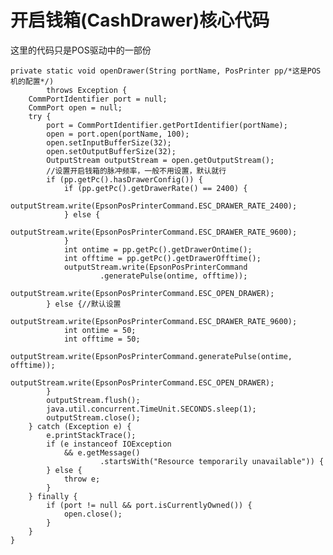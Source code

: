 开启钱箱(CashDrawer)核心代码
======

这里的代码只是POS驱动中的一部份


    private static void openDrawer(String portName, PosPrinter pp/*这是POS机的配置*/)
            throws Exception {
        CommPortIdentifier port = null;
        CommPort open = null;
        try {
            port = CommPortIdentifier.getPortIdentifier(portName);
            open = port.open(portName, 100);
            open.setInputBufferSize(32);
            open.setOutputBufferSize(32);
            OutputStream outputStream = open.getOutputStream();
            //设置开启钱箱的脉冲频率，一般不用设置，默认就行
            if (pp.getPc().hasDrawerConfig()) {
                if (pp.getPc().getDrawerRate() == 2400) {
                    outputStream.write(EpsonPosPrinterCommand.ESC_DRAWER_RATE_2400);
                } else {
                    outputStream.write(EpsonPosPrinterCommand.ESC_DRAWER_RATE_9600);
                }
                int ontime = pp.getPc().getDrawerOntime();
                int offtime = pp.getPc().getDrawerOfftime();
                outputStream.write(EpsonPosPrinterCommand
                        .generatePulse(ontime, offtime));
                outputStream.write(EpsonPosPrinterCommand.ESC_OPEN_DRAWER);
            } else {//默认设置
                outputStream.write(EpsonPosPrinterCommand.ESC_DRAWER_RATE_9600);
                int ontime = 50;
                int offtime = 50;
                outputStream.write(EpsonPosPrinterCommand.generatePulse(ontime, offtime));
                outputStream.write(EpsonPosPrinterCommand.ESC_OPEN_DRAWER);
            }
            outputStream.flush();
            java.util.concurrent.TimeUnit.SECONDS.sleep(1);
            outputStream.close();
        } catch (Exception e) {
            e.printStackTrace();
            if (e instanceof IOException
                && e.getMessage()
                        .startsWith("Resource temporarily unavailable")) {
            } else {
                throw e;
            }
        } finally {
            if (port != null && port.isCurrentlyOwned()) {
                open.close();
            }
        }
    }

